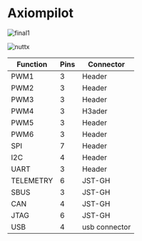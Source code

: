 # Axiompilot
![final1](https://user-images.githubusercontent.com/35519782/38290055-f6ed7f06-37f6-11e8-9e3b-d5bd336eafe1.png)



![nuttx](https://user-images.githubusercontent.com/35519782/38289970-9c82bee6-37f6-11e8-90f9-2439ad2d3d34.png)





| Function       | Pins           | Connector  |
| ------------- | ------------- |------------- |
| PWM1  | 3  | Header        |
| PWM2  | 3  | Header     |
| PWM3  | 3  | Header        |
| PWM4  | 3  | H3ader     |
| PWM5  | 3  | Header        |
| PWM6  | 3  | Header     |
| SPI  | 7  | Header        |
| I2C  | 4| Header     |
| UART  | 3  | Header        |
| TELEMETRY  | 6  | JST-GH     |
| SBUS  | 3  | JST-GH          |
| CAN  | 4| JST-GH          |
| JTAG  | 6  | JST-GH            |
| USB | 4  | usb connector|





